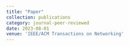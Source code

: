 ```yaml
---
title: "Paper"
collection: publications
category: journal-peer-reviewed
date: 2023-08-01
venue: 'IEEE/ACM Transactions on Networking'
---
```

